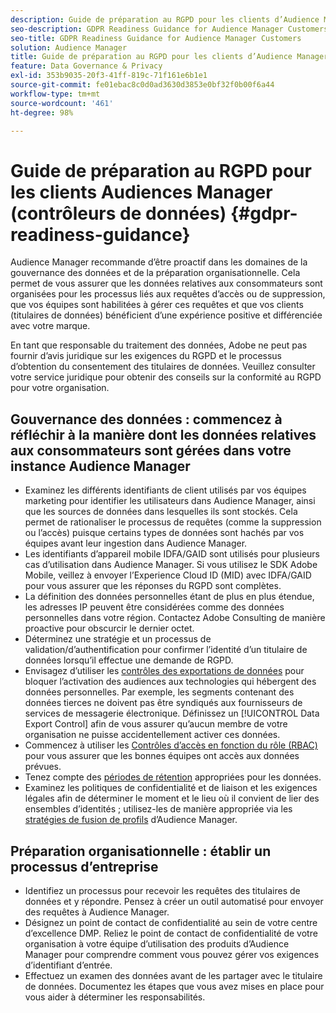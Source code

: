 ```yaml
---
description: Guide de préparation au RGPD pour les clients d’Audience Manager
seo-description: GDPR Readiness Guidance for Audience Manager Customers
seo-title: GDPR Readiness Guidance for Audience Manager Customers
solution: Audience Manager
title: Guide de préparation au RGPD pour les clients d’Audience Manager
feature: Data Governance & Privacy
exl-id: 353b9035-20f3-41ff-819c-71f161e6b1e1
source-git-commit: fe01ebac8c0d0ad3630d3853e0bf32f0b00f6a44
workflow-type: tm+mt
source-wordcount: '461'
ht-degree: 98%

---
```


# Guide de préparation au RGPD pour les clients Audiences Manager (contrôleurs de données) {#gdpr-readiness-guidance}

Audience Manager recommande d’être proactif dans les domaines de la gouvernance des données et de la préparation organisationnelle. Cela permet de vous assurer que les données relatives aux consommateurs sont organisées pour les processus liés aux requêtes d’accès ou de suppression, que vos équipes sont habilitées à gérer ces requêtes et que vos clients (titulaires de données) bénéficient d’une expérience positive et différenciée avec votre marque.

En tant que responsable du traitement des données, Adobe ne peut pas fournir d’avis juridique sur les exigences du RGPD et le processus d’obtention du consentement des titulaires de données. Veuillez consulter votre service juridique pour obtenir des conseils sur la conformité au RGPD pour votre organisation.

## Gouvernance des données : commencez à réfléchir à la manière dont les données relatives aux consommateurs sont gérées dans votre instance Audience Manager

* Examinez les différents identifiants de client utilisés par vos équipes marketing pour identifier les utilisateurs dans Audience Manager, ainsi que les sources de données dans lesquelles ils sont stockés. Cela permet de rationaliser le processus de requêtes (comme la suppression ou l’accès) puisque certains types de données sont hachés par vos équipes avant leur ingestion dans Audience Manager.
* Les identifiants d’appareil mobile IDFA/GAID sont utilisés pour plusieurs cas d’utilisation dans Audience Manager. Si vous utilisez le SDK Adobe Mobile, veillez à envoyer l’Experience Cloud ID (MID) avec IDFA/GAID pour vous assurer que les réponses du RGPD sont complètes.
* La définition des données personnelles étant de plus en plus étendue, les adresses IP peuvent être considérées comme des données personnelles dans votre région. Contactez Adobe Consulting de manière proactive pour obscurcir le dernier octet.
* Déterminez une stratégie et un processus de validation/d’authentification pour confirmer l’identité d’un titulaire de données lorsqu’il effectue une demande de RGPD.
* Envisagez d’utiliser les [contrôles des exportations de données](../../features/data-export-controls.md) pour bloquer l’activation des audiences aux technologies qui hébergent des données personnelles. Par exemple, les segments contenant des données tierces ne doivent pas être syndiqués aux fournisseurs de services de messagerie électronique. Définissez un [!UICONTROL Data Export Control] afin de vous assurer qu’aucun membre de votre organisation ne puisse accidentellement activer ces données.
* Commencez à utiliser les [Contrôles d’accès en fonction du rôle (RBAC)](../../features/administration/administration-overview.md) pour vous assurer que les bonnes équipes ont accès aux données prévues.
* Tenez compte des [périodes de rétention](../../faq/faq-privacy.md#data-retention-faq) appropriées pour les données.
* Examinez les politiques de confidentialité et de liaison et les exigences légales afin de déterminer le moment et le lieu où il convient de lier des ensembles d’identités ; utilisez-les de manière appropriée via les [stratégies de fusion de profils](../../features/profile-merge-rules/merge-rules-overview.md) d’Audience Manager.

## Préparation organisationnelle : établir un processus d’entreprise

* Identifiez un processus pour recevoir les requêtes des titulaires de données et y répondre. Pensez à créer un outil automatisé pour envoyer des requêtes à Audience Manager.
* Désignez un point de contact de confidentialité au sein de votre centre d’excellence DMP. Reliez le point de contact de confidentialité de votre organisation à votre équipe d’utilisation des produits d’Audience Manager pour comprendre comment vous pouvez gérer vos exigences d’identifiant d’entrée.
* Effectuez un examen des données avant de les partager avec le titulaire de données. Documentez les étapes que vous avez mises en place pour vous aider à déterminer les responsabilités.
